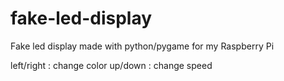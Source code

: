 fake-led-display
================

Fake led display made with python/pygame for my Raspberry Pi

left/right : change color
up/down : change speed

